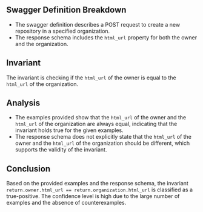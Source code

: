 ## Swagger Definition Breakdown
- The swagger definition describes a POST request to create a new repository in a specified organization.
- The response schema includes the `html_url` property for both the owner and the organization.

## Invariant
The invariant is checking if the `html_url` of the owner is equal to the `html_url` of the organization.

## Analysis
- The examples provided show that the `html_url` of the owner and the `html_url` of the organization are always equal, indicating that the invariant holds true for the given examples.
- The response schema does not explicitly state that the `html_url` of the owner and the `html_url` of the organization should be different, which supports the validity of the invariant.

## Conclusion
Based on the provided examples and the response schema, the invariant `return.owner.html_url == return.organization.html_url` is classified as a true-positive. The confidence level is high due to the large number of examples and the absence of counterexamples.
